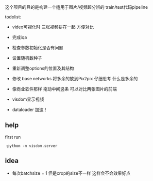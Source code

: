 这个项目的目的是构建一个适用于图片/视频超分辨的
train/test代码pipeline


todolist:

* video可视化时 三张视频拼在一起 方便对比

* 完成iqa

* 检查参数初始化是否有问题

* 设置随机数种子

* 重新调整options的位置及其结构

* 修改 base networks  将多余的放到Pix2pix   仔细思考 什么是多余的

* 像商业软件那样 拖动中间竖条 可以对比两张图片的前端

* visdom显示视频

* dataloader 加速！


## help

first run 

`·python -m visdom.server`



## idea

* 每次batchsize = 1  但是crop的size不一样 这样会不会效果好点


